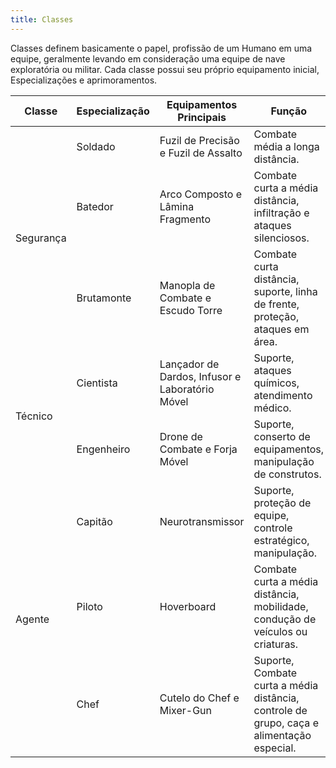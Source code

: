 ```yaml
---
title: Classes
---
```


Classes definem basicamente o papel, profissão de um Humano em uma equipe, geralmente levando em consideração uma equipe de nave exploratória ou militar. Cada classe possui seu próprio equipamento inicial, Especializações e aprimoramentos.

<table>
    <thead>
        <tr>
            <th>Classe</th>
            <th>Especialização</th>
            <th>Equipamentos Principais</th>
            <th>Função</th>
        </tr>
    </thead>
    <tbody>
        <tr>
            <td rowspan=3>Segurança</td>
            <td>Soldado</td>
            <td>Fuzil de Precisão e Fuzil de Assalto</td>
            <td>Combate média a longa distância.</td>
        </tr>
        <tr>
            <td>Batedor</td>
            <td>Arco Composto e Lâmina Fragmento</td>
            <td>Combate curta a média distância, infiltração e ataques silenciosos.</td>
        </tr>
        <tr>
            <td>Brutamonte</td>
            <td>Manopla de Combate e Escudo Torre</td>
            <td>Combate curta distância, suporte, linha de frente, proteção, ataques em área.</td>
        </tr>        
        <tr>
            <td rowspan=2>Técnico</td>
            <td>Cientista</td>
            <td>Lançador de Dardos, Infusor e Laboratório Móvel</td>
            <td>Suporte, ataques químicos, atendimento médico.</td>
        </tr>
        <tr>
            <td>Engenheiro</td>
            <td>Drone de Combate e Forja Móvel</td>
            <td>Suporte, conserto de equipamentos, manipulação de construtos.</td>
        </tr>
        <tr>
            <td rowspan=3>Agente</td>
            <td>Capitão</td>
            <td>Neurotransmissor</td>
            <td>Suporte, proteção de equipe, controle estratégico, manipulação.</td>
        </tr>
         <tr>
            <td>Piloto</td>
            <td>Hoverboard</td>
            <td>Combate curta a média distância, mobilidade, condução de veículos ou criaturas.</td>
        </tr>
         <tr>
            <td>Chef</td>
            <td>Cutelo do Chef e Mixer-Gun</td>
            <td>Suporte, Combate curta a média distância, controle de grupo, caça e alimentação especial.</td>
        </tr>
    </tbody>
</table>
